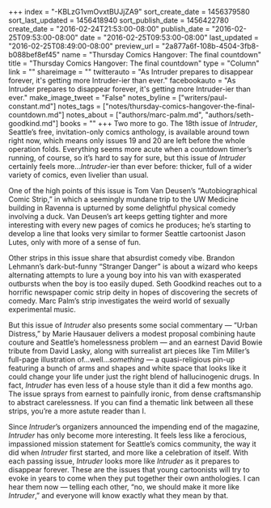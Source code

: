+++
index = "-KBLzG1vmOvxtBUJjZA9"
sort_create_date = 1456379580
sort_last_updated = 1456418940
sort_publish_date = 1456422780
create_date = "2016-02-24T21:53:00-08:00"
publish_date = "2016-02-25T09:53:00-08:00"
date = "2016-02-25T09:53:00-08:00"
last_updated = "2016-02-25T08:49:00-08:00"
preview_url = "2a877a6f-108b-4504-3fb8-b088bef8ef45"
name = "Thursday Comics Hangover: The final countdown"
title = "Thursday Comics Hangover: The final countdown"
type = "Column"
link = ""
shareimage = ""
twitterauto = "As Intruder prepares to disappear forever, it's getting more Intruder-ier than ever."
facebookauto = "As Intruder prepares to disappear forever, it's getting more Intruder-ier than ever."
make_image_tweet = "False"
notes_byline = ["writers/paul-constant.md"]
notes_tags = ["notes/thursday-comics-hangover-the-final-countdown.md"]
notes_about = ["authors/marc-palm.md", "authors/seth-goodkind.md"]
books = ""
+++
Two more to go. The 18th issue of *Intruder*, Seattle’s free, invitation-only comics anthology, is available around town right now, which means only issues 19 and 20 are left before the whole operation folds. Everything seems more acute when a countdown timer’s running, of course, so it’s hard to say for sure, but this issue of *Intruder* certainly feels more…*Intruder*-ier than ever before: thicker, full of a wider variety of comics, even livelier than usual.

One of the high points of this issue is Tom Van Deusen’s “Autobiographical Comic Strip,” in which a seemingly mundane trip to the UW Medicine building in Ravenna is upturned by some delightful physical comedy involving a duck. Van Deusen’s art keeps getting tighter and more interesting with every new pages of comics he produces; he’s starting to develop a line that looks very similar to former Seattle cartoonist Jason Lutes, only with more of a sense of fun.

Other strips in this issue share that absurdist comedy vibe. Brandon Lehmann’s dark-but-funny “Stranger Danger” is about a wizard who keeps alternating attempts to lure a young boy into his van with exasperated outbursts when the boy is too easily duped. Seth Goodkind reaches out to a horrific newspaper comic strip deity in hopes of discovering the secrets of comedy. Marc Palm’s strip investigates the weird world of sexually experimental music. 

But this issue of *Intruder* also presents some social commentary — “Urban Distress,” by Marie Hausauer delivers a modest proposal combining haute couture and Seattle’s homelessness problem — and an earnest David Bowie tribute from David Lasky, along with surrealist art pieces like Tim Miller’s full-page illustration of…well...*something* — a quasi-religious pin-up featuring a bunch of arms and shapes and white space that looks like it could change your life under just the right blend of hallucinogenic drugs. In fact, *Intruder* has even less of a house style than it did a few months ago. The issue sprays from earnest to painfully ironic, from dense craftsmanship to abstract carelessness. If you can find a thematic link between all these strips, you’re a more astute reader than I.

Since *Intruder*’s organizers announced the impending end of the magazine, *Intruder* has only become more interesting. It feels less like a ferocious, impassioned mission statement for Seattle’s comics community, the way it did when *Intruder* first started, and more like a celebration of itself. With each passing issue, *Intruder* looks more like *Intruder* as it prepares to disappear forever. These are the issues that young cartoonists will try to evoke in years to come when they put together their own anthologies. I can hear them now — telling each other, “no, we should make it more like *Intruder*,” and everyone will know exactly what they mean by that.

